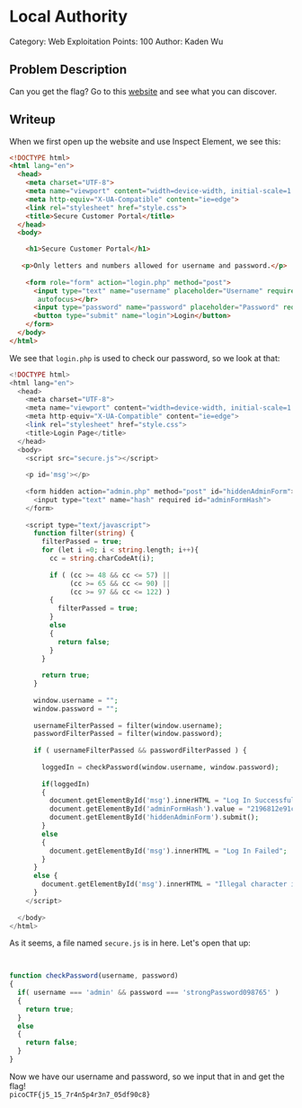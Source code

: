 # Local Authority
Category: Web Exploitation
Points: 100
Author: Kaden Wu
## Problem Description
Can you get the flag? Go to this  [website](http://saturn.picoctf.net:51108/)  and see what you can discover.
## Writeup
When we first open up the website and use Inspect Element, we see this:
```html
<!DOCTYPE html>
<html lang="en">
  <head>
    <meta charset="UTF-8">
    <meta name="viewport" content="width=device-width, initial-scale=1.0">
    <meta http-equiv="X-UA-Compatible" content="ie=edge">
    <link rel="stylesheet" href="style.css">
    <title>Secure Customer Portal</title>
  </head>
  <body>

    <h1>Secure Customer Portal</h1>
    
   <p>Only letters and numbers allowed for username and password.</p>
    
    <form role="form" action="login.php" method="post">
      <input type="text" name="username" placeholder="Username" required 
       autofocus></br>
      <input type="password" name="password" placeholder="Password" required>
      <button type="submit" name="login">Login</button>
    </form>
  </body>
</html>
```
We see that `login.php` is used to check our password, so we look at that:
```php
<!DOCTYPE html>
<html lang="en">
  <head>
    <meta charset="UTF-8">
    <meta name="viewport" content="width=device-width, initial-scale=1.0">
    <meta http-equiv="X-UA-Compatible" content="ie=edge">
    <link rel="stylesheet" href="style.css">
    <title>Login Page</title>
  </head>
  <body>
    <script src="secure.js"></script>
    
    <p id='msg'></p>
    
    <form hidden action="admin.php" method="post" id="hiddenAdminForm">
      <input type="text" name="hash" required id="adminFormHash">
    </form>
    
    <script type="text/javascript">
      function filter(string) {
        filterPassed = true;
        for (let i =0; i < string.length; i++){
          cc = string.charCodeAt(i);
          
          if ( (cc >= 48 && cc <= 57) ||
               (cc >= 65 && cc <= 90) ||
               (cc >= 97 && cc <= 122) )
          {
            filterPassed = true;     
          }
          else
          {
            return false;
          }
        }
        
        return true;
      }
    
      window.username = "";
      window.password = "";
      
      usernameFilterPassed = filter(window.username);
      passwordFilterPassed = filter(window.password);
      
      if ( usernameFilterPassed && passwordFilterPassed ) {
      
        loggedIn = checkPassword(window.username, window.password);
        
        if(loggedIn)
        {
          document.getElementById('msg').innerHTML = "Log In Successful";
          document.getElementById('adminFormHash').value = "2196812e91c29df34f5e217cfd639881";
          document.getElementById('hiddenAdminForm').submit();
        }
        else
        {
          document.getElementById('msg').innerHTML = "Log In Failed";
        }
      }
      else {
        document.getElementById('msg').innerHTML = "Illegal character in username or password."
      }
    </script>
    
  </body>
</html>
```
As it seems, a file named `secure.js` is in here. Let's open that up:
```js
  

function checkPassword(username, password)
{
  if( username === 'admin' && password === 'strongPassword098765' )
  {
    return true;
  }
  else
  {
    return false;
  }
}
```
Now we have our username and password, so we input that in and get the flag!
<br> `picoCTF{j5_15_7r4n5p4r3n7_05df90c8}`
